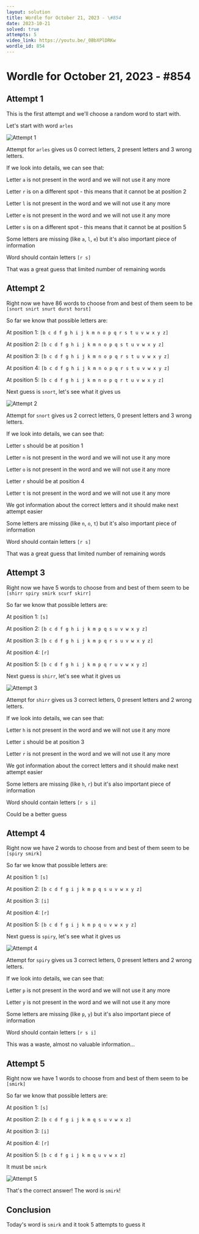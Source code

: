 ```yaml
---
layout: solution
title: Wordle for October 21, 2023 - \#854
date: 2023-10-21
solved: true
attempts: 5
video_link: https://youtu.be/_0BbXPlDRKw
wordle_id: 854
---
```


# Wordle for October 21, 2023 - \#854

## Attempt 1

This is the first attempt and we'll choose a random word to start with.

Let's start with word `arles`

![Attempt 1](2023-10-21/attempt-1.png)

Attempt for `arles` gives us 0 correct letters, 2 present letters and 3 wrong letters.

If we look into details, we can see that:

Letter `a` is not present in the word and we will not use it any more

Letter `r` is on a different spot - this means that it cannot be at position 2

Letter `l` is not present in the word and we will not use it any more

Letter `e` is not present in the word and we will not use it any more

Letter `s` is on a different spot - this means that it cannot be at position 5

Some letters are missing (like `a`, `l`, `e`) but it's also important piece of information

Word should contain letters `[r s]`

That was a great guess that limited number of remaining words



## Attempt 2

Right now we have 86 words to choose from and best of them seem to be `[snort snirt snurt durst horst]`

So far we know that possible letters are:

At position 1: `[b c d f g h i j k m n o p q r s t u v w x y z]`

At position 2: `[b c d f g h i j k m n o p q s t u v w x y z]`

At position 3: `[b c d f g h i j k m n o p q r s t u v w x y z]`

At position 4: `[b c d f g h i j k m n o p q r s t u v w x y z]`

At position 5: `[b c d f g h i j k m n o p q r t u v w x y z]`

Next guess is `snort`, let's see what it gives us

![Attempt 2](2023-10-21/attempt-2.png)

Attempt for `snort` gives us 2 correct letters, 0 present letters and 3 wrong letters.

If we look into details, we can see that:

Letter `s` should be at position 1

Letter `n` is not present in the word and we will not use it any more

Letter `o` is not present in the word and we will not use it any more

Letter `r` should be at position 4

Letter `t` is not present in the word and we will not use it any more

We got information about the correct letters and it should make next attempt easier

Some letters are missing (like `n`, `o`, `t`) but it's also important piece of information

Word should contain letters `[r s]`

That was a great guess that limited number of remaining words



## Attempt 3

Right now we have 5 words to choose from and best of them seem to be `[shirr spiry smirk scurf skirr]`

So far we know that possible letters are:

At position 1: `[s]`

At position 2: `[b c d f g h i j k m p q s u v w x y z]`

At position 3: `[b c d f g h i j k m p q r s u v w x y z]`

At position 4: `[r]`

At position 5: `[b c d f g h i j k m p q r u v w x y z]`

Next guess is `shirr`, let's see what it gives us

![Attempt 3](2023-10-21/attempt-3.png)

Attempt for `shirr` gives us 3 correct letters, 0 present letters and 2 wrong letters.

If we look into details, we can see that:

Letter `h` is not present in the word and we will not use it any more

Letter `i` should be at position 3

Letter `r` is not present in the word and we will not use it any more

We got information about the correct letters and it should make next attempt easier

Some letters are missing (like `h`, `r`) but it's also important piece of information

Word should contain letters `[r s i]`

Could be a better guess



## Attempt 4

Right now we have 2 words to choose from and best of them seem to be `[spiry smirk]`

So far we know that possible letters are:

At position 1: `[s]`

At position 2: `[b c d f g i j k m p q s u v w x y z]`

At position 3: `[i]`

At position 4: `[r]`

At position 5: `[b c d f g i j k m p q u v w x y z]`

Next guess is `spiry`, let's see what it gives us

![Attempt 4](2023-10-21/attempt-4.png)

Attempt for `spiry` gives us 3 correct letters, 0 present letters and 2 wrong letters.

If we look into details, we can see that:

Letter `p` is not present in the word and we will not use it any more

Letter `y` is not present in the word and we will not use it any more

Some letters are missing (like `p`, `y`) but it's also important piece of information

Word should contain letters `[r s i]`

This was a waste, almost no valuable information...



## Attempt 5

Right now we have 1 words to choose from and best of them seem to be `[smirk]`

So far we know that possible letters are:

At position 1: `[s]`

At position 2: `[b c d f g i j k m q s u v w x z]`

At position 3: `[i]`

At position 4: `[r]`

At position 5: `[b c d f g i j k m q u v w x z]`

It must be `smirk`

![Attempt 5](2023-10-21/attempt-5.png)

That's the correct answer! The word is `smirk`!

## Conclusion

Today's word is `smirk` and it took 5 attempts to guess it

